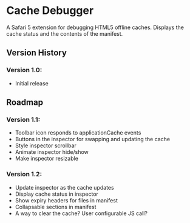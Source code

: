 # Cache Debugger #

A Safari 5 extension for debugging HTML5 offline caches. Displays the cache status and the contents of the manifest.

## Version History ##

### Version 1.0: ###
* Initial release


## Roadmap ##

### Version 1.1: ###
* Toolbar icon responds to applicationCache events
* Buttons in the inspector for swapping and updating the cache
* Style inspector scrollbar
* Animate inspector hide/show
* Make inspector resizable


### Version 1.2: ###
* Update inspector as the cache updates
* Display cache status in inspector
* Show expiry headers for files in manifest
* Collapsable sections in manifest
* A way to clear the cache? User configurable JS call?
